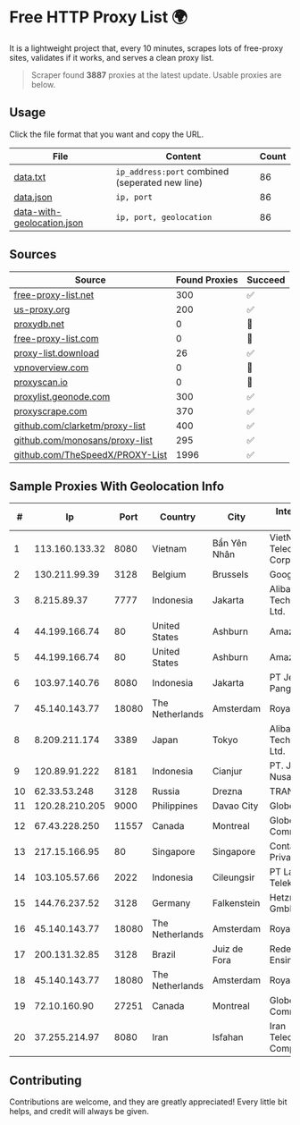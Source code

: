 
# Free HTTP Proxy List 🌍

It is a lightweight project that, every 10 minutes, scrapes lots of free-proxy sites, validates if it works, and serves a clean proxy list.


> Scraper found **3887** proxies at the latest update. Usable proxies are below.

## Usage

Click the file format that you want and copy the URL.


|File|Content|Count|
|----|-------|-----|
|[data.txt](https://raw.githubusercontent.com/themiralay/Proxy-List-World/master/data.txt)|`ip_address:port` combined (seperated new line)|86|
|[data.json](https://raw.githubusercontent.com/themiralay/Proxy-List-World/master/data.json)|`ip, port`|86|
|[data-with-geolocation.json](https://raw.githubusercontent.com/themiralay/Proxy-List-World/master/data-with-geolocation.json)|`ip, port, geolocation`|86|

## Sources

|Source|Found Proxies|Succeed|
|------|-------------|-------|
|[free-proxy-list.net](https://free-proxy-list.net)|300|✅|
|[us-proxy.org](https://www.us-proxy.org)|200|✅|
|[proxydb.net](http://proxydb.net)|0|🚫|
|[free-proxy-list.com](https://free-proxy-list.com/?page=&port=&type%5B%5D=http&type%5B%5D=https&up_time=0&search=Search)|0|🚫|
|[proxy-list.download](https://www.proxy-list.download/HTTP)|26|✅|
|[vpnoverview.com](https://vpnoverview.com/privacy/anonymous-browsing/free-proxy-servers)|0|🚫|
|[proxyscan.io](https://www.proxyscan.io)|0|🚫|
|[proxylist.geonode.com](https://proxylist.geonode.com/api/proxy-list?limit=300&page=1&sort_by=lastChecked&sort_type=desc&protocols=http,https)|300|✅|
|[proxyscrape.com](https://api.proxyscrape.com/v2/?request=displayproxies&protocol=http&timeout=10000&country=all&ssl=all&anonymity=all)|370|✅|
|[github.com/clarketm/proxy-list](https://raw.githubusercontent.com/clarketm/proxy-list/master/proxy-list-raw.txt)|400|✅|
|[github.com/monosans/proxy-list](https://raw.githubusercontent.com/monosans/proxy-list/main/proxies/http.txt)|295|✅|
|[github.com/TheSpeedX/PROXY-List](https://raw.githubusercontent.com/TheSpeedX/PROXY-List/master/http.txt)|1996|✅|


## Sample Proxies With Geolocation Info

|#|Ip|Port|Country|City|Internet Service Provider|
|-|--|----|-------|----|-------------------------|
|1|113.160.133.32|8080|Vietnam|Bẩn Yên Nhân|VietNam Post and Telecom Corporation|
|2|130.211.99.39|3128|Belgium|Brussels|Google LLC|
|3|8.215.89.37|7777|Indonesia|Jakarta|Alibaba (US) Technology Co., Ltd.|
|4|44.199.166.74|80|United States|Ashburn|Amazon.com|
|5|44.199.166.74|80|United States|Ashburn|Amazon.com|
|6|103.97.140.76|8080|Indonesia|Jakarta|PT Jembatan Data Pangrango|
|7|45.140.143.77|18080|The Netherlands|Amsterdam|RoyaleHosting BV|
|8|8.209.211.174|3389|Japan|Tokyo|Alibaba (US) Technology Co., Ltd.|
|9|120.89.91.222|8181|Indonesia|Cianjur|PT. Java Digital Nusantara|
|10|62.33.53.248|3128|Russia|Drezna|TRANS-TELECOM|
|11|120.28.210.205|9000|Philippines|Davao City|Globe Telecom|
|12|67.43.228.250|11557|Canada|Montreal|GloboTech Communications|
|13|217.15.166.95|80|Singapore|Singapore|Contabo Asia Private Limited|
|14|103.105.57.66|2022|Indonesia|Cileungsir|PT Lambda Sinergi Telekomunikasi|
|15|144.76.237.52|3128|Germany|Falkenstein|Hetzner Online GmbH|
|16|45.140.143.77|18080|The Netherlands|Amsterdam|RoyaleHosting BV|
|17|200.131.32.85|3128|Brazil|Juiz de Fora|Rede Nacional de Ensino e Pesquisa|
|18|45.140.143.77|18080|The Netherlands|Amsterdam|RoyaleHosting BV|
|19|72.10.160.90|27251|Canada|Montreal|GloboTech Communications|
|20|37.255.214.97|8080|Iran|Isfahan|Iran Telecommunication Company PJS|



## Contributing

Contributions are welcome, and they are greatly appreciated! Every
little bit helps, and credit will always be given.

